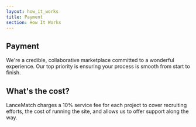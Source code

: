 ```yaml
---
layout: how_it_works
title: Payment
section: How It Works
---
```


## Payment

We're a credible, collaborative marketplace committed to a wonderful experience. Our top priority is ensuring your process is smooth from start to finish.

## What's the cost?

LanceMatch charges a 10% service fee for each project to cover recruiting efforts, the cost of running the site, and allows us to offer support along the way.

